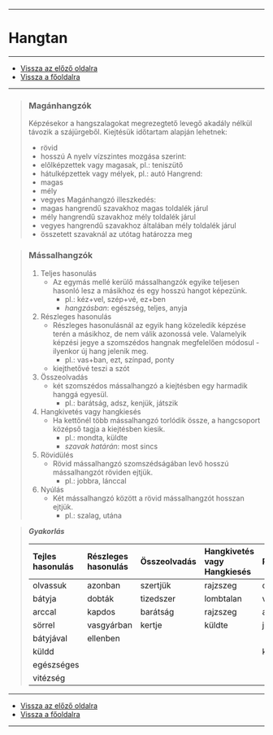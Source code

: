 
---

# Hangtan

---

- [Vissza az előző oldalra](../nyelvtan.md)
- [Vissza a főoldalra](../../../../README.md)

---

> ### Magánhangzók
>
> Képzésekor a hangszalagokat megrezegtető levegő akadály nélkül távozik a szájürgeből.
> Kiejtésük időtartam alapján lehetnek:
> - rövid
> - hosszú
> A nyelv vízszintes mozgása szerint:
> - előlképzettek vagy magasak, pl.: teniszütő
> - hátulképzettek vagy mélyek, pl.: autó
> Hangrend:
> - magas
> - mély
> - vegyes
> Magánhangzó illeszkedés:
> - magas hangrendű szavakhoz magas toldalék járul
> - mély hangrendű szavakhoz mély toldalék járul
> - vegyes hangrendű szavakhoz általában mély toldalék járul
> - összetett szavaknál az utótag határozza meg

> ### Mássalhangzók
>
> 1. Teljes hasonulás
>    - Az egymás mellé kerülő mássalhangzók egyike teljesen hasonló lesz a másikhoz és egy hosszú hangot képezünk.
>       - pl.: kéz+vel, szép+vé, ez+ben
>       - *hangzásban*: egészség, teljes, anyja
> 1. Részleges hasonulás
>    - Részleges hasonulásnál az egyik hang közeledik képzése terén a másikhoz, de nem válik azonossá vele. Valamelyik képzési jegye a szomszédos hangnak megfelelően módosul - ilyenkor új hang jelenik meg.
>       - pl.: vas+ban, ezt, színpad, ponty
>    - kiejthetővé teszi a szót
> 1. Összeolvadás
>    - két szomszédos mássalhangzó a kiejtésben egy harmadik hanggá egyesül.
>       - pl.: barátság, adsz, kenjük, játszik
> 1. Hangkivetés vagy hangkiesés
>    - Ha kettőnél több mássalhangzó torlódik össze, a hangcsoport középső tagja a kiejtésben kiesik.
>       - pl.: mondta, küldte
>       - *szavak határán*: most sincs
> 1. Rövidülés
>    - Rövid mássalhangzó szomszédságában levő hosszú mássalhangzót röviden ejtjük.
>       - pl.: jobbra, lánccal
> 1. Nyúlás
>    - Két mássalhangzó között a rövid mássalhangzót hosszan ejtjük.
>       - pl.: szalag, utána

> ***Gyakorlás***
>
> | Tejles hasonulás | Részleges hasonulás | Összeolvadás | Hangkivetés vagy Hangkiesés | Rövidülés | Nyúlás |
> | :-- | :-- | :-- | :-- | :-- | :-- |
> | olvassuk | azonban | szertjük | rajzszeg | otthon | kisebbít |
> | bátyja | dobták | tizedszer | lombtalan | visszhang | egyik |
> | arccal | kapdos | barátság | rajzszeg | arccal |  |
> | sörrel | vasgyárban | kertje | küldte | jobbra |  |
> | bátyjával | ellenben |  |  |  |  |
> | küldd |  |  |  | küldd |  |
> | egészséges |  |  |  |  |  |
> | vitézség |  |  |  |  |  |

---

- [Vissza az előző oldalra](../nyelvtan.md)
- [Vissza a főoldalra](../../../../README.md)

---